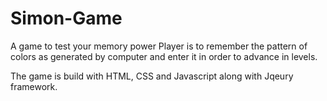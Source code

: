 # Simon-Game
A game to test your memory power
Player is to remember the pattern of colors as generated by computer and enter it in order to advance in levels. 

The game is build with HTML, CSS and Javascript along with Jqeury framework. 
